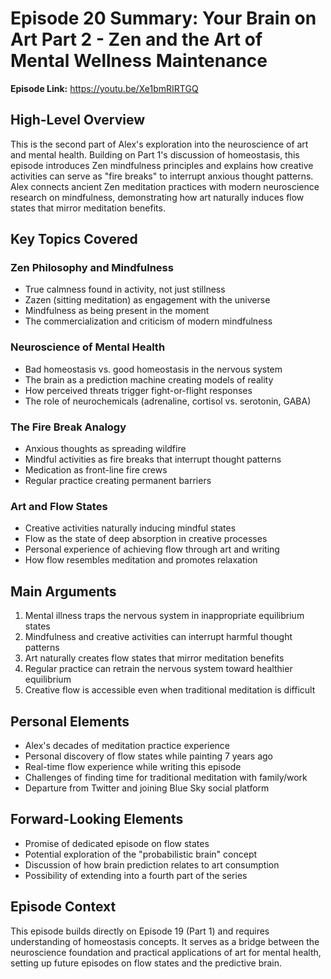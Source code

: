 # Episode 20 Summary: Your Brain on Art Part 2 - Zen and the Art of Mental Wellness Maintenance

**Episode Link:** https://youtu.be/Xe1bmRIRTGQ

## High-Level Overview

This is the second part of Alex's exploration into the neuroscience of art and mental health. Building on Part 1's discussion of homeostasis, this episode introduces Zen mindfulness principles and explains how creative activities can serve as "fire breaks" to interrupt anxious thought patterns. Alex connects ancient Zen meditation practices with modern neuroscience research on mindfulness, demonstrating how art naturally induces flow states that mirror meditation benefits.

## Key Topics Covered

### Zen Philosophy and Mindfulness
- True calmness found in activity, not just stillness
- Zazen (sitting meditation) as engagement with the universe
- Mindfulness as being present in the moment
- The commercialization and criticism of modern mindfulness

### Neuroscience of Mental Health
- Bad homeostasis vs. good homeostasis in the nervous system
- The brain as a prediction machine creating models of reality
- How perceived threats trigger fight-or-flight responses
- The role of neurochemicals (adrenaline, cortisol vs. serotonin, GABA)

### The Fire Break Analogy
- Anxious thoughts as spreading wildfire
- Mindful activities as fire breaks that interrupt thought patterns
- Medication as front-line fire crews
- Regular practice creating permanent barriers

### Art and Flow States
- Creative activities naturally inducing mindful states
- Flow as the state of deep absorption in creative processes
- Personal experience of achieving flow through art and writing
- How flow resembles meditation and promotes relaxation

## Main Arguments

1. Mental illness traps the nervous system in inappropriate equilibrium states
2. Mindfulness and creative activities can interrupt harmful thought patterns
3. Art naturally creates flow states that mirror meditation benefits
4. Regular practice can retrain the nervous system toward healthier equilibrium
5. Creative flow is accessible even when traditional meditation is difficult

## Personal Elements

- Alex's decades of meditation practice experience
- Personal discovery of flow states while painting 7 years ago
- Real-time flow experience while writing this episode
- Challenges of finding time for traditional meditation with family/work
- Departure from Twitter and joining Blue Sky social platform

## Forward-Looking Elements

- Promise of dedicated episode on flow states
- Potential exploration of the "probabilistic brain" concept
- Discussion of how brain prediction relates to art consumption
- Possibility of extending into a fourth part of the series

## Episode Context

This episode builds directly on Episode 19 (Part 1) and requires understanding of homeostasis concepts. It serves as a bridge between the neuroscience foundation and practical applications of art for mental health, setting up future episodes on flow states and the predictive brain.
